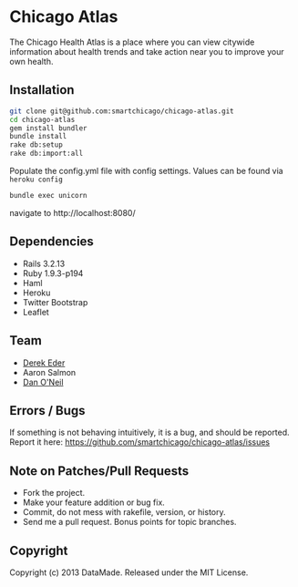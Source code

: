 # Chicago Atlas

The Chicago Health Atlas is a place where you can view citywide information about health trends and take action near you to improve your own health.

## Installation

``` bash
git clone git@github.com:smartchicago/chicago-atlas.git
cd chicago-atlas
gem install bundler
bundle install
rake db:setup
rake db:import:all
```

Populate the config.yml file with config settings. Values can be found via `heroku config`

``` bash
bundle exec unicorn
```

navigate to http://localhost:8080/

## Dependencies

* Rails 3.2.13
* Ruby 1.9.3-p194
* Haml
* Heroku
* Twitter Bootstrap
* Leaflet

## Team

* [Derek Eder](mailto:derek.eder+git@gmail.com)
* Aaron Salmon
* [Dan O'Neil](mailto:doneil@cct.org)

## Errors / Bugs

If something is not behaving intuitively, it is a bug, and should be reported.
Report it here: https://github.com/smartchicago/chicago-atlas/issues

## Note on Patches/Pull Requests
 
* Fork the project.
* Make your feature addition or bug fix.
* Commit, do not mess with rakefile, version, or history.
* Send me a pull request. Bonus points for topic branches.

## Copyright

Copyright (c) 2013 DataMade. Released under the MIT License.
